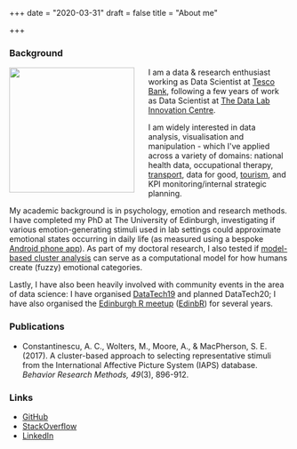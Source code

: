 +++
date = "2020-03-31"
draft = false
title = "About me"

+++


### Background

<img src="https://media-exp1.licdn.com/dms/image/C5103AQHgilVR7xkvTg/profile-displayphoto-shrink_200_200/0?e=1597881600&v=beta&t=qgGCHUu-m719sINM0b7seb2HiafJNtV2UR3aJJf-GLw" width="225" style="float: left; margin-right: 25px;" />I am a data & research enthusiast working as Data Scientist at [Tesco Bank](https://www.tescobank.com/), following a few years of work as Data Scientist at [The Data Lab Innovation Centre](https://www.thedatalab.com/). 

I am widely interested in data analysis, visualisation and manipulation - which I've applied across a variety of domains: national health data, occupational therapy, [transport](http://edinbr.org/edinbr/2018/06/15/may-meeting-extra-ShinyAppCode.html), data for good, [tourism](https://www.meetup.com/Newcastle-Upon-Tyne-Data-Science-Meetup/events/257156380/), and KPI monitoring/internal strategic planning. 

My academic background is in psychology, emotion and research methods. I have completed my PhD at The University of Edinburgh, investigating if various emotion-generating stimuli used in lab settings could approximate emotional states occurring in daily life (as measured using a bespoke [Android phone app](https://github.com/CaterinaC/Android_App)). As part of my doctoral research, I also tested if [model-based cluster analysis](https://cran.r-project.org/web/packages/mclust/vignettes/mclust.html) can serve as a computational model for how humans create (fuzzy) emotional categories. 

Lastly, I have also been heavily involved with community events in the area of data science: I have organised [DataTech19](https://www.datafest.global/data-tech) and planned DataTech20; I have also organised the [Edinburgh R meetup](https://www.meetup.com/EdinbR/) ([EdinbR](http://edinbr.org/)) for several years.




<!--Check out my posts [here](../author/caterina/). -->


### Publications

* Constantinescu, A. C., Wolters, M., Moore, A., & MacPherson, S. E. (2017). A cluster-based approach to selecting representative stimuli from the International Affective Picture System (IAPS) database. _Behavior Research Methods, 49_(3), 896-912.


### Links

* [GitHub](https://github.com/CaterinaC)
* [StackOverflow](https://stackoverflow.com/users/4709730/lexconstantine)
* [LinkedIn](https://www.linkedin.com/in/alexandra-caterina-constantinescu-8168355a/)
